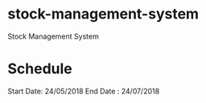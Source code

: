 # stock-management-system
Stock Management System

# Schedule
Start Date: 24/05/2018
End Date : 24/07/2018
